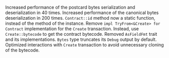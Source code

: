 Increased performance of the postcard bytes serialization and deserialization in 40 times.
Increased performance of the canonical bytes deserialization in 200 times.
`Contract::id` method now a static function, instead of the method of the instance.
Remove `impl TryFrom<&Create> for Contract` implementation for the `Create` transaction. Instead, use `Create::bytecode` to get the contract bytecode.
Removed `AsFieldFmt` trait and its implementations. `Bytes` type truncates its `Debug` output by default.
Optimized interactions with `Create` transaction to avoid unnecessary cloning of the bytecode.